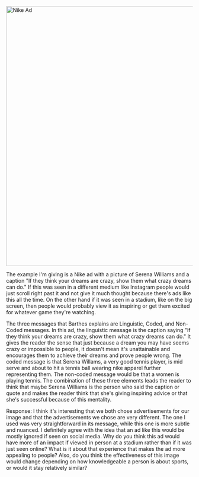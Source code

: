 <!DOCTYPE html>  
<html>  
<head>  
<title></title>  

</head>  
<body>  

<!-- In this response provide an example of a kind of image that would be read differently if it were seen in another medium (for example, posts by Instagram 'influencers', food photography, or click-bait news articles). What are the 'three messages' (as laid out by Barthes) this kind of image contains? -->

<img src="https://media-assets-01.thedrum.com/cache/images/thedrum-prod/s3-serena_williams_ig_feed_85682--default--1280.jpg" alt="Nike Ad" width="550" height="700">

<p>
The example I'm giving is a Nike ad with a picture of Serena Williams and a caption "If they think your dreams are crazy, show them what crazy dreams can do." If this was seen in a different medium like Instagram people would just scroll right past it and not give it much thought because there's ads like this all the time. On the other hand if it was seen in a stadium, like on the big screen, then people would probably view it as inspiring or get them excited for whatever game they're watching.
</p>

<p>
The three messages that Barthes explains are Linguistic, Coded, and Non-Coded messages. In this ad, the linguistic message is the caption saying "If they think your dreams are crazy, show them what crazy dreams can do." It gives the reader the sense that just because a dream you may have seems crazy or impossible to people, it doesn't mean it's unattainable and encourages them to achieve their dreams and prove people wrong. The coded message is that Serena Willams, a very good tennis player, is mid serve and about to hit a tennis ball wearing nike apparel further representing them. The non-coded message would be that a women is playing tennis. The combination of these three elements leads the reader to think that maybe Serena Williams is the person who said the caption or quote and makes the reader think that she's giving inspiring advice or that she's successful because of this mentality.
</p>

<p>Response: I think it's interesting that we both chose advertisements for our image and that the advertisements we chose are very different. The one I used was very straightforward in its message, while this one is more subtle and nuanced. I definitely agree with the idea that an ad like this would be mostly ignored if seen on social media. Why do you think this ad would have more of an impact if viewed in person at a stadium rather than if it was just seen online? What is it about that experience that makes the ad more appealing to people? Also, do you think the effectiveness of this image would change depending on how knowledgeable a person is about sports, or would it stay relatively similar?</p>

</body>  
</html>

